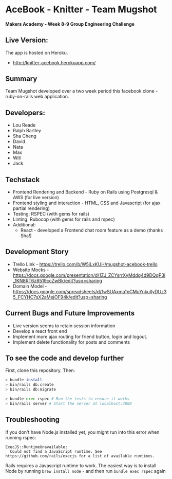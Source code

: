 # AceBook - Knitter - Team Mugshot
#### Makers Academy - Week 8-9 Group Engineering Challenge

## Live Version:
The app is hosted on Heroku.
- http://knitter-acebook.herokuapp.com/

## Summary
Team Mugshot developed over a two week period this facebook clone - ruby-on-rails web application. 

## Developers:
- Lou Reade
- Ralph Bartley
- Sha Cheng
- David
- Nata
- Max
- Will
- Jack

## Techstack
- Frontend Rendering and Backend - Ruby on Rails using Postgresql & AWS (for live version)
- Frontend styling and interaction - HTML, CSS and Javascript (for ajax partial rendering)
- Testing: RSPEC (with gems for rails)
- Linting: Rubocop (with gems for rails and rspec)
- Additional:
  - React - developed a Frontend chat room feature as a demo (thanks Sha!)


## Development Story
- Trello Link - https://trello.com/b/W5iLxKUH/mugshot-acebook-trello
- Website Mocks - https://docs.google.com/presentation/d/1ZJ_ZCYsrrXyMddg4d9DQqP3l_1KN8RT6z8519ccZwBk/edit?usp=sharing
- Domain Model - https://docs.google.com/spreadsheets/d/1wSUAxma1pCMuYnkulIyDUz35_FCYHC7sX2aMejOF94k/edit?usp=sharing

## Current Bugs and Future Improvements
- Live version seems to retain session information
- Develop a react front end
- Implement more ajax routing for friend button, login and logout.
- Implement delete functionality for posts and comments


## To see the code and develop further

First, clone this repository. Then:

```bash
> bundle install
> bin/rails db:create
> bin/rails db:migrate

> bundle exec rspec # Run the tests to ensure it works
> bin/rails server # Start the server at localhost:3000
```

## Troubleshooting

If you don't have Node.js installed yet, you might run into this error when running rspec:

```
ExecJS::RuntimeUnavailable:
  Could not find a JavaScript runtime. See https://github.com/rails/execjs for a list of available runtimes.
 ```

Rails requires a Javascript runtime to work. The easiest way is to install Node by running `brew install node` - and then run `bundle exec rspec` again
